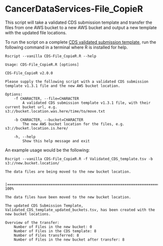 # CancerDataServices-File_CopieR
This script will take a validated CDS submission template and transfer the files from one AWS bucket to a new AWS bucket and output a new template with the updated file locations.

To run the script on a complete [CDS validated submission template](https://github.com/CBIIT/cds-model/tree/main/metadata-manifest), run the following command in a terminal where R is installed for help.

```
Rscript --vanilla CDS-File_CopieR.R --help
```

```
Usage: CDS-File_CopieR.R [options]

CDS-File_CopieR v2.0.0

Please supply the following script with a validated CDS submission template v1.3.1 file and the new AWS bucket location.

Options:
	-f CHARACTER, --file=CHARACTER
		A validated CDS submission template v1.3.1 file, with their current bucket url, e.g. s3://bucket.location.was.here/time/to/move.txt

	-b CHARACTER, --bucket=CHARACTER
		The new AWS bucket location for the files, e.g. s3://bucket.location.is.here/

	-h, --help
		Show this help message and exit
```

An example usage would be the following:

```
Rscript --vanilla CDS-File_CopieR.R -f Validated_CDS_template.tsv -b s3://new.bucket.location/

The data files are being moved to the new bucket location.

  |======================================================================| 100%

The data files have been moved to the new bucket location.

The updated CDS Submission Template, Validated_CDS_template_updated_buckets.tsv, has been created with the new bucket locations.

Overview of the transfer:
	Number of Files in the new bucket: 0
	Number of Files in the CDS template: 8
	Number of Files transferred: 8
	Number of Files in the new bucket after transfer: 8
```
